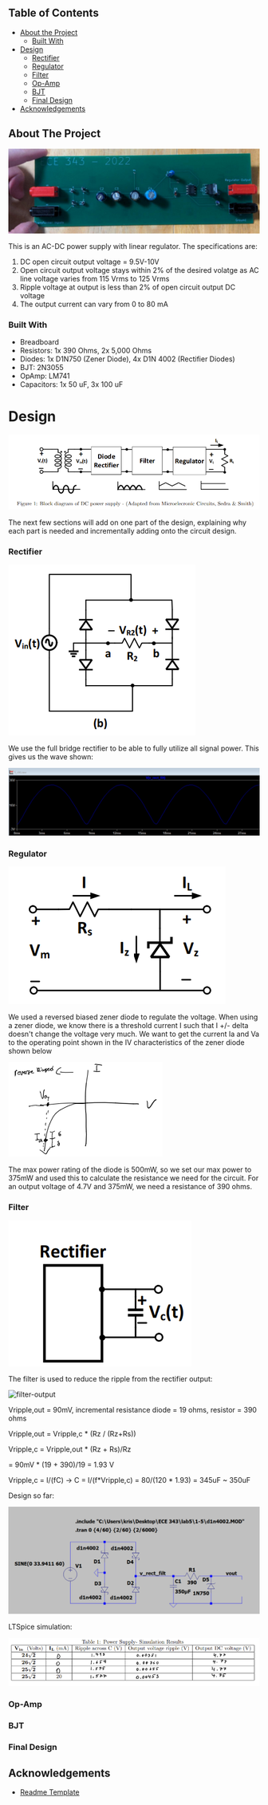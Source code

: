 <!-- TABLE OF CONTENTS -->
## Table of Contents

* [About the Project](#about-the-project)
  * [Built With](#built-with)
* [Design](#design)
  * [Rectifier](#rectifier)
  * [Regulator](#regulator)
  * [Filter](#filter)
  * [Op-Amp](#op-amp)
  * [BJT](#bjt)
  * [Final Design](#final-design)
* [Acknowledgements](#acknowledgements)



<!-- ABOUT THE PROJECT -->
## About The Project

![pwr-spply](pwr_spply_final.png)


This is an AC-DC power supply with linear regulator. The specifications are:

1) DC open circuit output voltage = 9.5V-10V
2) Open circuit output voltage stays within 2% of the desired volatge as AC line voltage varies from 115 Vrms to 125 Vrms
3) Ripple voltage at output is less than 2% of open circuit output DC voltage
4) The output current can vary from 0 to 80 mA


### Built With

* Breadboard
* Resistors: 1x 390 Ohms, 2x 5,000 Ohms
* Diodes: 1x D1N750 (Zener Diode), 4x D1N 4002 (Rectifier Diodes)
* BJT: 2N3055
* OpAmp: LM741
* Capacitors: 1x 50 uF, 3x 100 uF





# Design

![pwr-spply-block](power-supply-block.png)

The next few sections will add on one part of the design, explaining why each part is needed and incrementally adding onto the circuit design.

### Rectifier

![bridge-rectifier](full-bridge-rectifier.png)

We use the full bridge rectifier to be able to fully utilize all signal power.
This gives us the wave shown:

![bridge-rect-wave2](bridge-rect-wave2.png)

### Regulator

![regulator](regulator.png)

We used a reversed biased zener diode to regulate the voltage. 
When using a zener diode, we know there is a threshold current I such that I +/- delta doesn't change the voltage very much.
We want to get the current Ia and Va to the operating point shown in the IV characteristics of the zener diode shown below

![IV-zener](IV-zener.png)

The max power rating of the diode is 500mW, so we set our max power to 375mW and used this to calculate the resistance we need for the circuit.
For an output voltage of 4.7V and 375mW, we need a resistance of 390 ohms.

### Filter

![filter](filter.png)

The filter is used to reduce the ripple from the rectifier output:

![filter-output](filter-output.png)

Vripple,out = 90mV, incremental resistance diode = 19 ohms, resistor = 390 ohms

Vripple,out = Vripple,c * (Rz / (Rz+Rs))

Vripple,c = Vripple,out * (Rz + Rs)/Rz

= 90mV * (19 + 390)/19 = 1.93 V

Vripple,c = I/(fC) -> C = I/(f\*Vripple,c) = 80/(120 * 1.93) = 345uF ~ 350uF

Design so far:

![low-V-supply2](low-V-supply2.png)

LTSpice simulation:

![sim1](sim1.png)

### Op-Amp



### BJT


### Final Design



<!-- ACKNOWLEDGEMENTS -->
## Acknowledgements
* [Readme Template](https://github.com/othneildrew/Best-README-Template)




